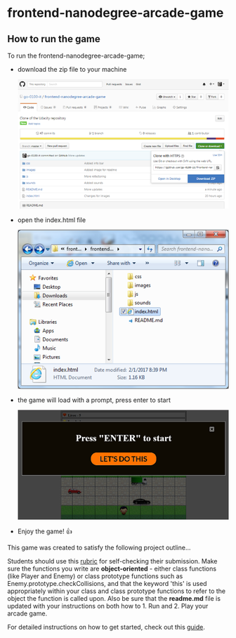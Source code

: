 frontend-nanodegree-arcade-game
===============================

## How to run the game

To run the frontend-nanodegree-arcade-game;
* download the zip file to your machine

  ![Zip file download image](images/Zip_file_download.png)
  
* open the index.html file

  ![Index.html file open image](images/Index_file_open.png)
  
* the game will load with a prompt, press enter to start

  ![Game start prompt image](images/Start_prompt.png)
  
* Enjoy the game! :+1:

This game was created to satisfy the following project outline...

Students should use this [rubric](https://review.udacity.com/#!/projects/2696458597/rubric) for self-checking their submission. Make sure the functions you write are **object-oriented** - either class functions (like Player and Enemy) or class prototype functions such as Enemy.prototype.checkCollisions, and that the keyword 'this' is used appropriately within your class and class prototype functions to refer to the object the function is called upon. Also be sure that the **readme.md** file is updated with your instructions on both how to 1. Run and 2. Play your arcade game.

For detailed instructions on how to get started, check out this [guide](https://docs.google.com/document/d/1v01aScPjSWCCWQLIpFqvg3-vXLH2e8_SZQKC8jNO0Dc/pub?embedded=true).
